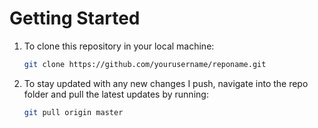 # Getting Started

1. To clone this repository in your local machine:

   ```bash
   git clone https://github.com/yourusername/reponame.git
   ```

2. To stay updated with any new changes I push, navigate into the repo folder and pull the latest updates by running:
   ```bash
   git pull origin master
   ```
